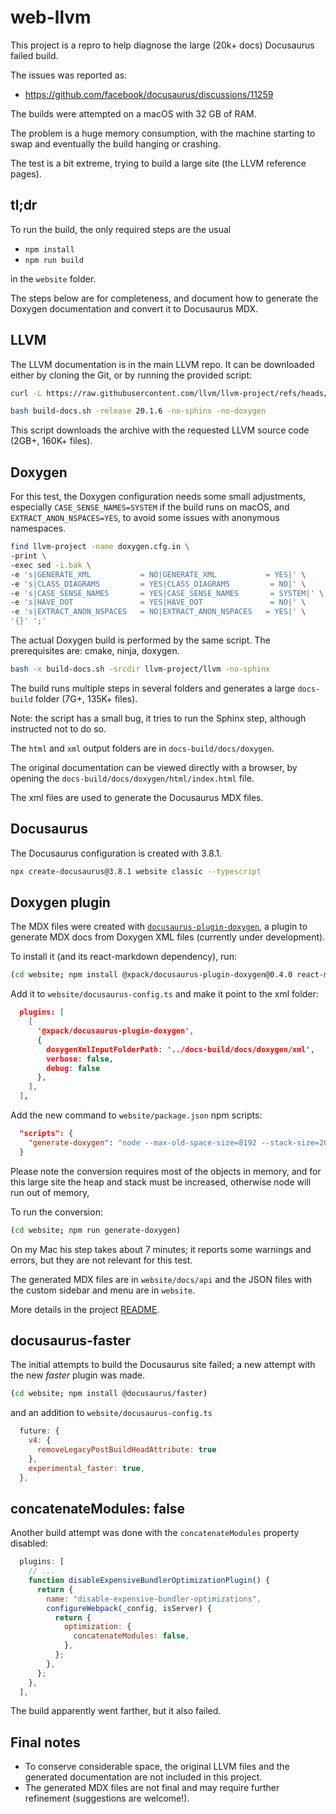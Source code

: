 # web-llvm

This project is a repro to help diagnose the large (20k+ docs) Docusaurus failed build.

The issues was reported as:

- https://github.com/facebook/docusaurus/discussions/11259

The builds were attempted on a macOS with 32 GB of RAM.

The problem is a huge memory consumption, with the machine starting to swap
and eventually the build hanging or crashing.

The test is a bit extreme, trying to build a large site (the LLVM reference
pages).

## tl;dr

To run the build, the only required steps are the usual

- `npm install`
- `npm run build`

in the `website` folder.

The steps below are for completeness, and document how to generate the
Doxygen documentation and convert it to Docusaurus MDX.

## LLVM

The LLVM documentation is in the main LLVM repo. It can be downloaded either
by cloning the Git, or by running the provided script:

```sh
curl -L https://raw.githubusercontent.com/llvm/llvm-project/refs/heads/main/llvm/utils/release/build-docs.sh -o build-docs.sh

bash build-docs.sh -release 20.1.6 -no-sphinx -no-doxygen
```

This script downloads the archive with the requested LLVM source code
(2GB+, 160K+ files).

## Doxygen

For this test, the Doxygen configuration needs some small adjustments,
especially `CASE_SENSE_NAMES=SYSTEM` if the build runs on macOS,
and `EXTRACT_ANON_NSPACES=YES`, to avoid some issues with anonymous namespaces.

```sh
find llvm-project -name doxygen.cfg.in \
-print \
-exec sed -i.bak \
-e 's|GENERATE_XML           = NO|GENERATE_XML           = YES|' \
-e 's|CLASS_DIAGRAMS         = YES|CLASS_DIAGRAMS         = NO|' \
-e 's|CASE_SENSE_NAMES       = YES|CASE_SENSE_NAMES       = SYSTEM|' \
-e 's|HAVE_DOT               = YES|HAVE_DOT               = NO|' \
-e 's|EXTRACT_ANON_NSPACES   = NO|EXTRACT_ANON_NSPACES   = YES|' \
'{}' ';'
```

The actual Doxygen build is performed by the same script.
The prerequisites are: cmake, ninja, doxygen.

```sh
bash -x build-docs.sh -srcdir llvm-project/llvm -no-sphinx
```

The build runs multiple steps in several folders and generates a
large `docs-build` folder (7G+, 135K+ files).

Note: the script has a small bug, it tries to run the Sphinx step,
although instructed not to do so.

The `html` and `xml` output folders are in `docs-build/docs/doxygen`.

The original documentation can be viewed directly with a browser, by
opening the `docs-build/docs/doxygen/html/index.html` file.

The xml files are used to generate the Docusaurus MDX files.

## Docusaurus

The Docusaurus configuration is created with 3.8.1.

```sh
npx create-docusaurus@3.8.1 website classic --typescript
```

## Doxygen plugin

The MDX files were created with
[`docusaurus-plugin-doxygen`](https://github.com/xpack/docusaurus-plugin-doxygen),
a plugin to generate MDX docs from Doxygen XML files (currently
under development).

To install it (and its react-markdown dependency), run:

```sh
(cd website; npm install @xpack/docusaurus-plugin-doxygen@0.4.0 react-markdown --save-dev)
```

Add it to `website/docusaurus-config.ts` and make it point to the xml folder:

```json
  plugins: [
    [
      '@xpack/docusaurus-plugin-doxygen',
      {
        doxygenXmlInputFolderPath: '../docs-build/docs/doxygen/xml',
        verbose: false,
        debug: false
      },
    ],
  ],
```

Add the new command to `website/package.json` npm scripts:

```json
  "scripts": {
    "generate-doxygen": "node --max-old-space-size=8192 --stack-size=2048 ./node_modules/.bin/docusaurus generate-doxygen",
  }
```

Please note the conversion requires most of the objects in memory,
and for this large site the heap and stack must be increased, otherwise
node will run out of memory,

To run the conversion:

```sh
(cd website; npm run generate-doxygen)
```

On my Mac his step takes about 7 minutes; it reports some warnings and errors,
but they are not relevant for this test.

The generated MDX files are in `website/docs/api`
and the JSON files with the custom sidebar and menu are in `website`.

More details in the project [README](https://github.com/xpack/docusaurus-plugin-doxygen).

## docusaurus-faster

The initial attempts to build the Docusaurus site failed; a new attempt
with the new _faster_ plugin was made.

```sh
(cd website; npm install @docusaurus/faster)
```

and an addition to `website/docusaurus-config.ts`

```js
  future: {
    v4: {
      removeLegacyPostBuildHeadAttribute: true
    },
    experimental_faster: true,
  },
```

## concatenateModules: false

Another build attempt was done with the `concatenateModules` property disabled:

```js
  plugins: [
    // ...
    function disableExpensiveBundlerOptimizationPlugin() {
      return {
        name: "disable-expensive-bundler-optimizations",
        configureWebpack(_config, isServer) {
          return {
            optimization: {
              concatenateModules: false,
            },
          };
        },
      };
    },
  ],
```

The build apparently went farther, but it also failed.

## Final notes

- To conserve considerable space, the original LLVM files and the generated
documentation are not included in this project.
- The generated MDX files are not final and may require further
refinement (suggestions are welcome!).
